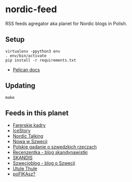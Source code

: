 # nordic-feed
RSS feeds agregator aka planet for Nordic blogs in Polish.

## Setup

```
virtualenv -ppython3 env
. env/bin/activate
pip install -r requirements.txt
```

* [Pelican docs](https://docs.getpelican.com/en/3.7.1/install.html)

## Updating

```
make
```

## Feeds in this planet

* [Farerskie kadry](https://farerskiekadry.pl/feed)
* [IceStory](http://icestory.pl/feed/)
* [Nordic Talking](https://nordic-talking.pl/feed/)
* [Nowa w Szwecji](https://www.nowawszwecji.com/blog-feed.xml)
* [Polskie gadanie o szwedzkich rzeczach](http://polskiegadanieszwedzkierzeczy.pl/feed/)
* [Recenzentka - blog skandynawistki](http://recenzentka.blox.pl/rss2)
* [SKANDIS](https://blogvigdis.wordpress.com/feed/)
* [Szwecjoblog - blog o Szwecji](https://szwecjoblog.blogspot.com/feeds/posts/default?alt=rss)
* [Utulę Thule](https://utulethule.wordpress.com/feed/)
* [poFIKAsz?](https://pofikasz.pl/feed/)


